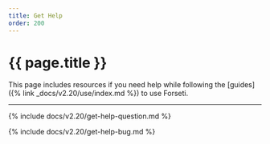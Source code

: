 ```yaml
---
title: Get Help
order: 200
---
```


# {{ page.title }}

This page includes resources if you need help while following the
[guides]({% link _docs/v2.20/use/index.md %}) to use Forseti.

---

{% include docs/v2.20/get-help-question.md %}

{% include docs/v2.20/get-help-bug.md %}
